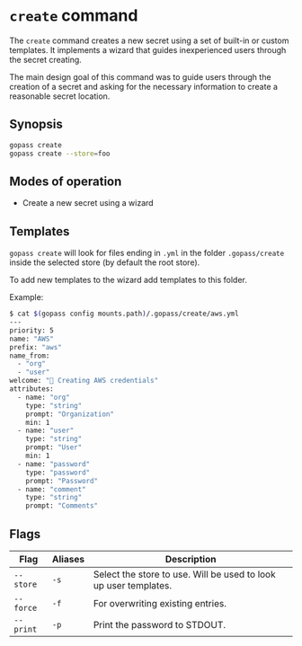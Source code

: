 # `create` command

The `create` command creates a new secret using a set of built-in or custom templates.
It implements a wizard that guides inexperienced users through the secret creating.

The main design goal of this command was to guide users through the creation of a secret
and asking for the necessary information to create a reasonable secret location.

## Synopsis

```bash
gopass create
gopass create --store=foo
```

## Modes of operation

* Create a new secret using a wizard

## Templates

`gopass create` will look for files ending in `.yml` in the folder `.gopass/create` inside
the selected store (by default the root store).

To add new templates to the wizard add templates to this folder.

Example:

```bash
$ cat $(gopass config mounts.path)/.gopass/create/aws.yml
---
priority: 5
name: "AWS"
prefix: "aws"
name_from:
  - "org"
  - "user"
welcome: "🧪 Creating AWS credentials"
attributes:
  - name: "org"
    type: "string"
    prompt: "Organization"
    min: 1
  - name: "user"
    type: "string"
    prompt: "User"
    min: 1
  - name: "password"
    type: "password"
    prompt: "Password"
  - name: "comment"
    type: "string"
    prompt: "Comments"
```

## Flags

| Flag      | Aliases | Description                                                      |
|-----------|---------|------------------------------------------------------------------|
| `--store` | `-s`    | Select the store to use. Will be used to look up user templates. |
| `--force` | `-f`    | For overwriting existing entries.                                |
| `--print` | `-p`    | Print the password to STDOUT.                                    |
